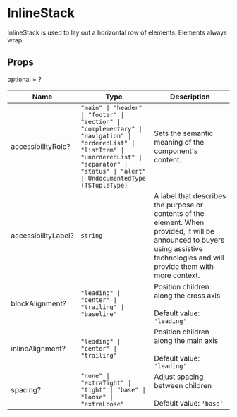# InlineStack

InlineStack is used to lay out a horizontal row of elements. Elements always wrap.

## Props
optional = ?

| Name | Type | Description |
| --- | --- | --- |
| accessibilityRole? | <code>"main" &#124; "header" &#124; "footer" &#124; "section" &#124; "complementary" &#124; "navigation" &#124; "orderedList" &#124; "listItem" &#124; "unorderedList" &#124; "separator" &#124; "status" &#124; "alert" &#124; UndocumentedType (TSTupleType)</code> | Sets the semantic meaning of the component's content.  |
| accessibilityLabel? | <code>string</code> | A label that describes the purpose or contents of the element. When provided, it will be announced to buyers using assistive technologies and will provide them with more context.  |
| blockAlignment? | <code>"leading" &#124; "center" &#124; "trailing" &#124; "baseline"</code> | Position children along the cross axis<br /><br />Default value: <code>'leading'</code> |
| inlineAlignment? | <code>"leading" &#124; "center" &#124; "trailing"</code> | Position children along the main axis<br /><br />Default value: <code>'leading'</code> |
| spacing? | <code>"none" &#124; "extraTight" &#124; "tight" &#124; "base" &#124; "loose" &#124; "extraLoose"</code> | Adjust spacing between children<br /><br />Default value: <code>'base'</code> |